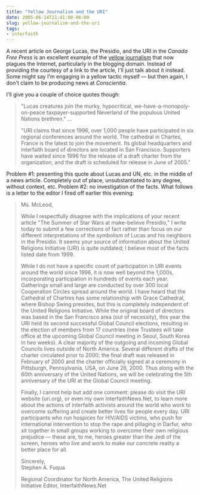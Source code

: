 ```yaml
---
title: "Yellow Journalism and the URI"
date: 2005-06-14T21:41:08-06:00
slug: yellow-journalism-and-the-uri
tags:
- interfaith
---
```


A recent article on George Lucas, the Presidio, and the URI in the _Canada Free Press_ is an excellent example of the [yellow journalism](https://en.wikipedia.org/wiki/Yellow_journalism) that now plagues the Internet, particularly in the blogging domain. Instead of providing the courtesy of a link to the article, I'll just talk about it instead. Some might say I'm engaging in a yellow tactic myself — but then again, I don't claim to be producing news at _Conscientia_.

I'll give you a couple of choice quotes though:

> "Lucas creatures join the murky, hypocritical, we-have-a-monopoly-on-peace taxpayer-supported Neverland of the populous United Nations brethren." …
>
> "URI claims that since 1996, over 1,000 people have participated in six regional conferences around the world. The cathedral in Chartes, France is the latest to join the movement. Its global headquarters and interfaith board of directors are located in San Francisco. Supporters have waited since 1996 for the release of a draft charter from the organization, and the draft is scheduled for release in June of 2005."
<!-- truncate -->

Problem #1: presenting this quote about Lucas and UN, etc. in the middle of a news article. Completely out of place, unsubstantiated to any degree, without context, etc. Problem #2: no investigation of the facts. What follows is a letter to the editor I fired off earlier this evening:

> Ms. McLeod,
>
> While I respectfully disagree with the implications of your recent article
> "The Summer of Star Wars at make-believe Presidio," I write today to submit a
> few corrections of fact rather than focus on our different interpretations of
> the symbolism of Lucas and his neighbors in the Presidio. It seems your source
> of information about the United Religions Initiative (URI) is quite outdated;
> I believe most of the facts listed date from 1999.
>
> While I do not have a specific count of participation in URI events around the
> world since 1996, it is now well beyond the 1,000s, incorporating
> participation in hundreds of events each year. Gatherings small and large are
> conducted by over 300 local Cooperation Circles spread around the world. I
> have heard that the Cathedral of Chartres has some relationship with Grace
> Cathedral, where Bishop Swing presides, but this is completely independent of
> the United Religions Initiative. While the original board of directors was
> based in the San Francisco area (out of necessity), this year the URI held its
> second successful Global Council elections, resulting in the election of
> members from 17 countries (new Trustees will take office at the upcoming
> Global Council meeting in Seoul, South Korea in two weeks). A clear majority
> of the outgoing and incoming Global Councils lives outside of North America.
> Several different drafts of the charter circulated prior to 2000; the final
> draft was released in February of 2000 and the charter officially signed at a
> ceremony in Pittsburgh, Pennsylvania, USA, on June 26, 2000. Thus along with
> the 60th anniversary of the United Nations, we will be celebrating the 5th
> anniversary of the URI at the Global Council meeting.
>
> Finally, I cannot help but add one comment: please do visit the URI website
> (uri.org), or even my own InterfaithNews.Net, to learn more about the actions
> of interfaith activists around the world who work to overcome suffering and
> create better lives for people every day. URI participants who run hospices
> for HIV/AIDS victims, who push for international intervention to stop the rape
> and pillaging in Darfur, who sit together in small groups working to overcome
> their own religious prejudice — these are, to me, heroes greater than the Jedi
> of the screen, heroes who live and work to make our concrete reality a better
> place for all.
>
>Sincerely, \
>Stephen A. Fuqua
>
> Regional Coordinator for North America, The United Religions Initiative
> Editor, InterfaithNews.Net
